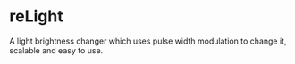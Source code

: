 # reLight
A light brightness changer which uses pulse width modulation to change it, scalable and easy to use.
